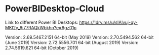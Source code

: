 # PowerBIDesktop-Cloud

Link to different Power BI Desktops:
https://1drv.ms/u/s!Alvuj-qy-MKI2y_6i77RAQkWbkhn?e=6gz01p

Version: 2.69.5467.2151 64-bit (May 2019)
Version: 2.70.5494.562 64-bit (June 2019)
Version: 2.72.5556.701 64-bit (August 2019)
Version: 2.74.5619.621 64-bit (October 2019)
